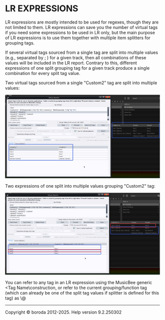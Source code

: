 # LR EXPRESSIONS

LR expressions are mostly intended to be used for regexes, though they are not limited to them. LR expressions can save you the number of virtual tags if you need some expressions to be used in LR only, but the main purpose of LR expressions is to use them together with multiple item splitters for grouping tags.

If several virtual tags sourced from a single tag are split into multiple values (e.g., separated by ; ) for a given track, then all combinations of these values will be included in the LR report. Contrary to this, different expressions of one split grouping tag for a given track produce a single combination for every split tag value.

Two virtual tags sourced from a single "Custom2" tag are split into multiple values:

![Image](lib/LR-vt.png)

Two expressions of one split into multiple values grouping "Custom2" tag:

![Image](lib/LR-expr.png)

You can refer to any tag in an LR expression using the MusicBee generic \<Tag Name\construction, or refer to the current grouping/function tag (which can already be one of the split tag values if splitter is defined for this tag) as \\@

***

Copyright © boroda 2012-2025. Help version 9.2.250302